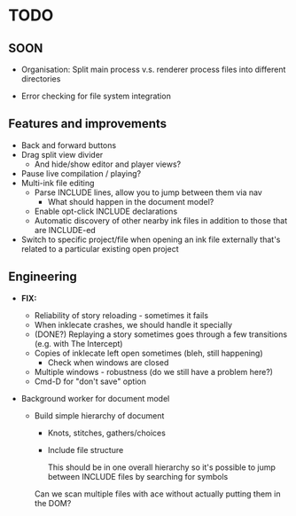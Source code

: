 # TODO

## SOON

* Organisation: Split main process v.s. renderer process files into different directories

* Error checking for file system integration

## Features and improvements

* Back and forward buttons
* Drag split view divider
    * And hide/show editor and player views?
* Pause live compilation / playing?
* Multi-ink file editing
    * Parse INCLUDE lines, allow you to jump between them via nav
        * What should happen in the document model?
    * Enable opt-click INCLUDE declarations
    * Automatic discovery of other nearby ink files in addition to those that are INCLUDE-ed
* Switch to specific project/file when opening an ink file externally that's related to a particular existing open project

## Engineering

* **FIX:**
    * Reliability of story reloading - sometimes it fails
    * When inklecate crashes, we should handle it specially
    * (DONE?) Replaying a story sometimes goes through a few transitions (e.g. with The Intercept)
    * Copies of inklecate left open sometimes (bleh, still happening)
        * Check when windows are closed
    * Multiple windows - robustness (do we still have a problem here?)
    * Cmd-D for "don't save" option

* Background worker for document model
    * Build simple hierarchy of document
        * Knots, stitches, gathers/choices
        * Include file structure

          This should be in one overall hierarchy so it's possible to jump between INCLUDE files by searching for symbols
    
      Can we scan multiple files with ace without actually putting them in the DOM?